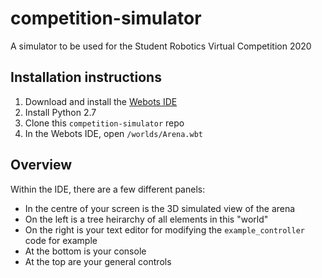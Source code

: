 # competition-simulator
A simulator to be used for the Student Robotics Virtual Competition 2020

## Installation instructions

1. Download and install the [Webots IDE](https://cyberbotics.com/#download)
2. Install Python 2.7
3. Clone this `competition-simulator` repo
4. In the Webots IDE, open `/worlds/Arena.wbt`

## Overview

Within the IDE, there are a few different panels:

- In the centre of your screen is the 3D simulated view of the arena
- On the left is a tree heirarchy of all elements in this "world"
- On the right is your text editor for modifying the `example_controller` code for example
- At the bottom is your console
- At the top are your general controls
